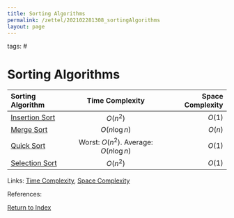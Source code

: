 ```yaml
---
title: Sorting Algorithms
permalink: /zettel/202102281308_sortingAlgorithms
layout: page
---
```

tags: #

# Sorting Algorithms

| Sorting Algorithm                                        | Time Complexity                         | Space Complexity |
| :---                                                     | :----:                                  | ---:             |
| [Insertion Sort](202102281125_insertionSortAlgorithm) | $O(n^2)$                                | $O(1)$           |
| [Merge Sort](202102281630_mergeSortAlgorithm)         | $O(n \log n)$                           | $O(n)$           |
| [Quick Sort](202103042013_quickSortAlgorithm)         | Worst: $O(n^2)$. Average: $O(n \log n)$ | $O(1)$           |
| [Selection Sort](202103061231_selectionSort)          | $O(n^2)$                                | $O(1)$           |

Links: [Time Complexity](202103061211_timeComplexity), [Space Complexity](202103061215_spaceComplexity)

References: 

[Return to Index](index)